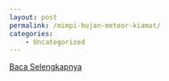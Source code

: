 ```yaml
---
layout: post
permalink: /mimpi-hujan-meteor-kiamat/
categories:
    - Uncategorized
---
```


[Baca Selengkapnya](/06)